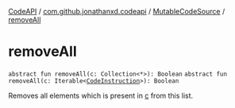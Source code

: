 [CodeAPI](../../index.md) / [com.github.jonathanxd.codeapi](../index.md) / [MutableCodeSource](index.md) / [removeAll](.)

# removeAll

`abstract fun removeAll(c: Collection<*>): Boolean`
`abstract fun removeAll(c: Iterable<`[`CodeInstruction`](../-code-instruction.md)`>): Boolean`

Removes all elements which is present in [c](remove-all.md#com.github.jonathanxd.codeapi.MutableCodeSource$removeAll(kotlin.collections.Collection((kotlin.Any)))/c) from this list.

